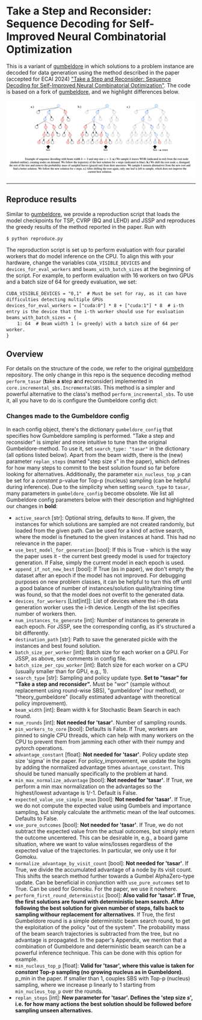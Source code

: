 # Take a Step and Reconsider: Sequence Decoding for Self-Improved Neural Combinatorial Optimization

This is a variant of [gumbeldore](https://github.com/grimmlab/gumbeldore) in which solutions to a problem instance are decoded for data generation using the method described in the
paper (accepted for ECAI 2024) ["Take a Step and Reconsider: Sequence Decoding for Self-Improved Neural Combinatorial Optimization"](https://arxiv.org).
The code is based on a fork of [gumbeldore](https://github.com/grimmlab/gumbeldore), and we highlight differences below.

![graphical abstract](graphical_abstract.jpg)

---

## Reproduce results

Similar to [gumbeldore](https://github.com/grimmlab/gumbeldore), we provide a reproduction script that loads the model checkpoints for TSP, CVRP (BQ and LEHD) and JSSP and reproduces the greedy results of the method reported in the paper. Run with

```
$ python reproduce.py
```
The reproduction script is set up to perform evaluation with four parallel workers that do model inference on the CPU. To align this with your hardware, change the variables `CUDA_VISIBLE_DEVICES` and `devices_for_eval_workers` and `beams_with_batch_sizes` at the beginning of the script. For example, to perform evaluation with 16 workers on two GPUs and a batch size of 64 for greedy evaluation, we set:

```
CUDA_VISIBLE_DEVICES = "0,1"  # Must be set for ray, as it can have difficulties detecting multiple GPUs
devices_for_eval_workers = ["cuda:0"] * 8 + ["cuda:1"] * 8  # i-th entry is the device that the i-th worker should use for evaluation
beams_with_batch_sizes = {
    1: 64  # Beam width 1 (= greedy) with a batch size of 64 per worker.
}
```

## Overview

For details on the structure of the code, we refer to the original [gumbeldore](https://github.com/grimmlab/gumbeldore) repository.
The only change in this repo is the sequence decoding method `perform_tasar` (**t**ake **a** **s**tep **a**nd **r**econsider) implemented in 
`core.incremental_sbs.IncrementalSBS`. This method is a simpler and powerful alternative to the class's method `perform_incremental_sbs`.
To use it, all you have to do is configure the Gumbeldore config dict:

### Changes made to the Gumbeldore config

In each config object, there's the dictionary `gumbeldore_config` that specifies how Gumbeldore sampling is performed. 
"Take a step and reconsider" is simpler and more intuitive to tune than the original Gumbeldore-method. To use it, set  `search_type: "tasar"` in
the dictionary (all options listed below).
Apart from the beam width, there is the (new) parameter `replan_steps` (named "step size $s$" in the paper), which defines for how many steps to commit to 
the best solution found so far before looking for alternatives. Additionally, the parameter `min_nucleus_top_p` can be set for a _constant_ p-value for Top-p (nucleus)
sampling (can be helpful during inference). 
Due to the simplicity when setting `search_type` to `tasar`, many parameters in `gumbeldore_config` become obsolete. We list all Gumbeldore config parameters below with their description and highlighted our changes in **bold**:

- `active_search` [str]: Optional string, defaults to `None`. If given, the instances for which solutions are sampled are not created randomly, but loaded from the given path. Can be used for a kind of active search, where the model is finetuned to the given instances at hand. This had no relevance in the paper.
- `use_best_model_for_generation` [bool]: If this is True - which is the way the paper uses it - the current best greedy model is used for trajectory generation. If False, simply the current model in each epoch is used.
- `append_if_not_new_best` [bool]: If True (as in paper), we don't empty the dataset after an epoch if the model has not improved. For debugging purposes on new problem classes, it can be helpful to turn this off until a good balance of number of instances/solution quality/training time was found, so that the model does not overfit to the generated data.
- `devices_for_workers` [List[int]]: List of devices where the i-th data generation worker uses the i-th device. Length of the list specifies number of workers then.
- `num_instances_to_generate` [int]: Number of instances to generate in each epoch. For JSSP, see the corresponding config, as it's structured a bit differently.
- `destination_path` [str]: Path to save the generated pickle with the instances and best found solution.
- `batch_size_per_worker` [int]: Batch size for each worker on a GPU. For JSSP, as above, see comments in config file.
- `batch_size_per_cpu_worker` [int]: Batch size for each worker on a CPU (usually smaller than for GPU, e.g., 1).
- `search_type` [str]: Sampling and policy update type. **Set to "tasar" for "Take a step and reconsider".** Must be "wor" (sample without replacement using round-wise SBS), "gumbeldore" (our method), or "theory_gumbeldore" (locally estimated advantage with theoretical policy improvement).
- `beam_width` [int]: Beam width k for Stochastic Beam Search in each round.
- `num_rounds` [int]: **Not needed for 'tasar'**. Number of sampling rounds.
- `pin_workers_to_core` [bool]: Defaults is False. If True, workers are pinned to single CPU threads, which can help with many workers on the CPU to prevent them from jamming each other with their numpy and pytorch operations.
- `advantage_constant` [float]: **Not needed for 'tasar'**. Policy update step size 'sigma' in the paper. For policy_improvement, we update the logits by adding the normalized advantage times `advantage_constant`. This should be tuned manually specifically to the problem at hand.
- `min_max_normalize_advantage` [bool]: **Not needed for 'tasar'**. If True, we perform a min max normalization on the advantages so the highest/lowest advantage is 1/-1. Default is False.
- `expected_value_use_simple_mean` [bool]: **Not needed for 'tasar'**. If True, we do not compute the expected value using Gumbels and importance sampling, but simply calculate the arithmetic mean of the leaf outcomes. Defaults to False.
- `use_pure_outcomes` [bool]: **Not needed for 'tasar'**. If True, we do not subtract the expected value from the actual outcomes, but simply return the outcome uncentered. This can be desirable in, e.g., a board game situation, where we want to value wins/losses regardless of the expected value of the trajectories. In particular,                we only use it for Gomoku.
- `normalize_advantage_by_visit_count` [bool]: **Not needed for 'tasar'**. If True, we divide the accumulated advantage of a node by its visit count. This shifts the search method further towards a Gumbel AlphaZero-type update. Can be beneficial in conjunction with `use_pure_outcomes` set to True. Can be used for Gomoku. For the paper, we use it nowhere.
- `perform_first_round_deterministic` [bool]: **Also valid for 'tasar'. If True, the first solutions are found with deterministic beam search. After following the best solution for given number of steps, falls back to sampling withour replacement for alternatives**. If True, the first Gumbeldore round is a simple deterministic beam search round, to get the exploitation of the policy "out of the system". The probability mass of the beam search trajectories is subtracted from the tree, but no advantage is propagated. In the paper's Appendix, we mention that a combination of Gumbeldore and deterministic beam search can be a powerful inference technique. This can be done with this option for example. 
- `min_nucleus_top_p` [float]: **Valid for 'tasar', where this value is taken for _constant_ Top-p sampling (no growing nucleus as in Gumbeldore)**. p_min in the paper. If smaller than 1, couples SBS with Top-p (nucleus) sampling, where we increase p linearly to 1 starting from `min_nucleus_top_p` over the rounds.
- `replan_steps` [int]: **New parameter for 'tasar'. Defines the 'step size $s$', i.e. for how many actions the best solution should be followed before sampling unseen alternatives.**

